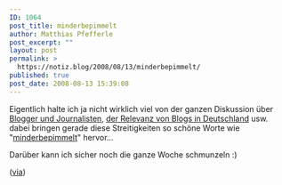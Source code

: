 ```yaml
---
ID: 1064
post_title: minderbepimmelt
author: Matthias Pfefferle
post_excerpt: ""
layout: post
permalink: >
  https://notiz.blog/2008/08/13/minderbepimmelt/
published: true
post_date: 2008-08-13 15:39:08
---
```

<!-- wp:paragraph -->
<p>Eigentlich halte ich ja nicht wirklich viel von der ganzen Diskussion über <a href="http://blog.stuttgarter-zeitung.de/?p=108">Blogger und Journalisten</a>, <a href="http://www.spiegel.de/spiegel/0,1518,567038,00.html">der Relevanz von Blogs in Deutschland</a> usw. dabei bringen gerade diese Streitigkeiten so schöne Worte wie "<a href="http://blog.stuttgarter-zeitung.de/?p=108#comment-81">minderbepimmelt</a>" hervor...</p>
<!-- /wp:paragraph -->

<!-- wp:paragraph -->
<p>Darüber kann ich sicher noch die ganze Woche schmunzeln :)</p>
<!-- /wp:paragraph -->

<!-- wp:paragraph -->
<p>(<a href="http://blogs.taz.de/wortistik/2008/08/12/minderbepimmelt/">via</a>)</p>
<!-- /wp:paragraph -->
